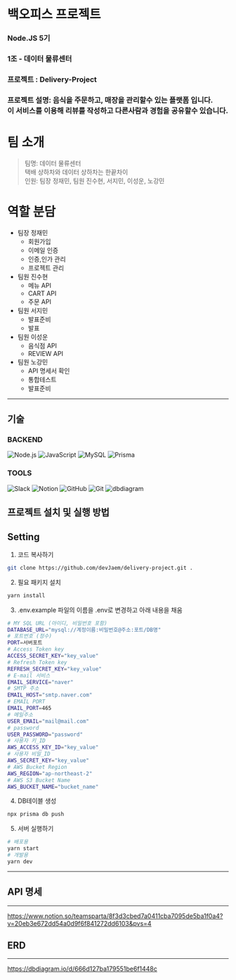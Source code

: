 # 백오피스 프로젝트

### Node.JS 5기
### 1조 - 데이터 물류센터
### 프로젝트 :  Delivery-Project
### 프로젝트 설명: 음식을 주문하고, 매장을 관리할수 있는 플랫폼 입니다. <br>이 서비스를 이용해 리뷰를 작성하고 다른사람과 경험을 공유할수 있습니다.
# 팀 소개
> 팀명: 데이터 물류센터 <br>
> 택배 상하차와 데이터 상하차는 한끝차이 <br>
> 인원: 팀장 정재민, 팀원 진수현, 서지민, 이성운, 노강민<br>
# 역할 분담
- 팀장 정재민
  - 회원가입
  - 이메일 인증  
  - 인증,인가 관리
  - 프로젝트 관리
- 팀원 진수현
  - 메뉴 API
  - CART API
  - 주문 API
- 팀원 서지민
  - 발표준비
  - 발표
- 팀원 이성운
  - 음식점 API
  - REVIEW API
- 팀원 노강민
  - API 명세서 확인
  - 통합테스트
  - 발표준비
---
## 기술

### BACKEND
![Node.js](https://img.shields.io/badge/node.js-339933?style=for-the-badge&logo=Node.js&logoColor=white) ![JavaScript](https://img.shields.io/badge/javascript-F7DF1E?style=for-the-badge&logo=javascript&logoColor=black) ![MySQL](https://img.shields.io/badge/mysql-4479A1?style=for-the-badge&logo=mysql&logoColor=white) ![Prisma](https://img.shields.io/badge/Prisma-3982CE?style=for-the-badge&logo=prisma&logoColor=white)

### TOOLS
![Slack](https://img.shields.io/badge/Slack-4A154B?style=for-the-badge&logo=Slack&logoColor=white) ![Notion](https://img.shields.io/badge/Notion-000000?style=for-the-badge&logo=Notion&logoColor=white) ![GitHub](https://img.shields.io/badge/github-181717?style=for-the-badge&logo=github&logoColor=white) ![Git](https://img.shields.io/badge/git-F05032?style=for-the-badge&logo=git&logoColor=white) ![dbdiagram](https://img.shields.io/badge/dbdiagram-007ACC?style=for-the-badge&logo=drawsql&logoColor=white)

## 프로젝트 설치 및 실행 방법

## Setting
1. 코드 복사하기
```bash
git clone https://github.com/devJaem/delivery-project.git .
```
2. 필요 패키지 설치
```bash
yarn install
```
3. .env.example 파일의 이름을 .env로 변경하고 아래 내용을 채움
```bash
# MY SQL URL (아이디, 비밀번호 포함)
DATABASE_URL="mysql://계정이름:비밀번호@주소:포트/DB명"
# 포트번호 (정수)
PORT=서버포트
# Access Token key
ACCESS_SECRET_KEY="key_value"
# Refresh Token key
REFRESH_SECRET_KEY="key_value"
# E-mail 서비스
EMAIL_SERVICE="naver"
# SMTP 주소
EMAIL_HOST="smtp.naver.com"
# EMAIL PORT
EMAIL_PORT=465
# 메일주소
USER_EMAIL="mail@mail.com"
# password
USER_PASSWORD="password"
# 사용자 키_ID
AWS_ACCESS_KEY_ID="key_value"
# 사용자 비밀_ID
AWS_SECRET_KEY="key_value"
# AWS Bucket Region
AWS_REGION="ap-northeast-2"
# AWS S3 Bucket Name
AWS_BUCKET_NAME="bucket_name"
```
4. DB테이블 생성
```bash
npx prisma db push
```
5. 서버 실행하기 
```bash
# 배포용
yarn start 
# 개발용 
yarn dev
```
--- 

## API 명세
---

https://www.notion.so/teamsparta/8f3d3cbed7a0411cba7095de5ba1f0a4?v=20eb3e672dd54a0d9f6f841272dd6103&pvs=4

## ERD
---

https://dbdiagram.io/d/666d127ba179551be6f1448c